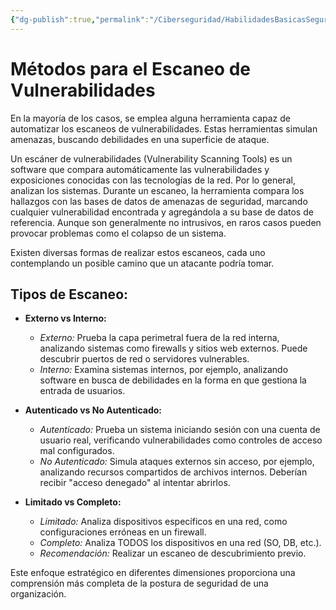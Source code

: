 ```yaml
---
{"dg-publish":true,"permalink":"/Ciberseguridad/HabilidadesBasicasSeguridad/Escaneo de vulnerabilidades/"}
---
```


# Métodos para el Escaneo de Vulnerabilidades

En la mayoría de los casos, se emplea alguna herramienta capaz de automatizar los escaneos de vulnerabilidades. Estas herramientas simulan amenazas, buscando debilidades en una superficie de ataque.

Un escáner de vulnerabilidades (Vulnerability Scanning Tools) es un software que compara automáticamente las vulnerabilidades y exposiciones conocidas con las tecnologías de la red. Por lo general, analizan los sistemas. Durante un escaneo, la herramienta compara los hallazgos con las bases de datos de amenazas de seguridad, marcando cualquier vulnerabilidad encontrada y agregándola a su base de datos de referencia. Aunque son generalmente no intrusivos, en raros casos pueden provocar problemas como el colapso de un sistema.

Existen diversas formas de realizar estos escaneos, cada uno contemplando un posible camino que un atacante podría tomar.

## Tipos de Escaneo:

- **Externo vs Interno:**
    - *Externo:* Prueba la capa perimetral fuera de la red interna, analizando sistemas como firewalls y sitios web externos. Puede descubrir puertos de red o servidores vulnerables.
    - *Interno:* Examina sistemas internos, por ejemplo, analizando software en busca de debilidades en la forma en que gestiona la entrada de usuarios.

- **Autenticado vs No Autenticado:**
    - *Autenticado:* Prueba un sistema iniciando sesión con una cuenta de usuario real, verificando vulnerabilidades como controles de acceso mal configurados.
    - *No Autenticado:* Simula ataques externos sin acceso, por ejemplo, analizando recursos compartidos de archivos internos. Deberían recibir "acceso denegado" al intentar abrirlos.

- **Limitado vs Completo:**
    - *Limitado:* Analiza dispositivos específicos en una red, como configuraciones erróneas en un firewall.
    - *Completo:* Analiza TODOS los dispositivos en una red (SO, DB, etc.).
    - *Recomendación:* Realizar un escaneo de descubrimiento previo.

Este enfoque estratégico en diferentes dimensiones proporciona una comprensión más completa de la postura de seguridad de una organización.
